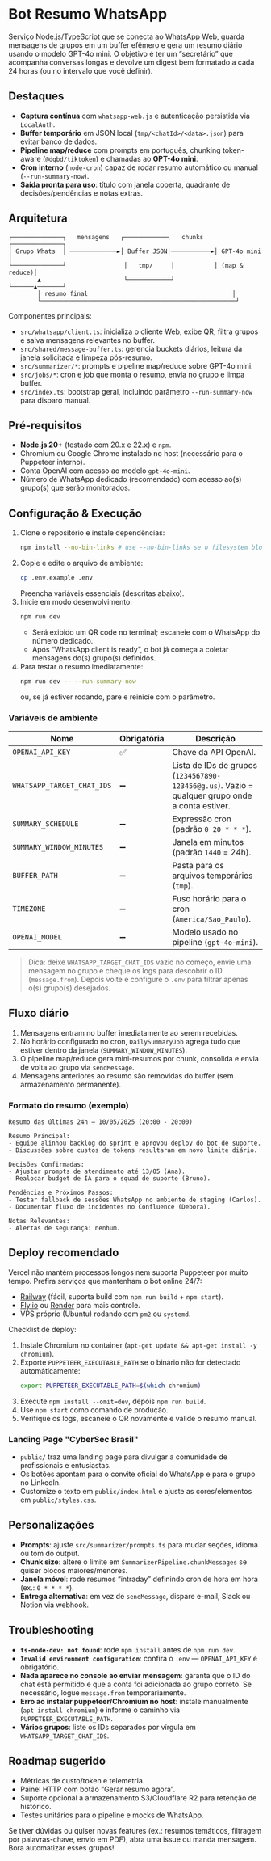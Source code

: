 # Bot Resumo WhatsApp

Serviço Node.js/TypeScript que se conecta ao WhatsApp Web, guarda mensagens de grupos em um buffer efêmero e gera um resumo diário usando o modelo GPT-4o mini. O objetivo é ter um “secretário” que acompanha conversas longas e devolve um digest bem formatado a cada 24 horas (ou no intervalo que você definir).

## Destaques
- **Captura contínua** com `whatsapp-web.js` e autenticação persistida via `LocalAuth`.
- **Buffer temporário** em JSON local (`tmp/<chatId>/<data>.json`) para evitar banco de dados.
- **Pipeline map/reduce** com prompts em português, chunking token-aware (`@dqbd/tiktoken`) e chamadas ao **GPT-4o mini**.
- **Cron interno** (`node-cron`) capaz de rodar resumo automático ou manual (`--run-summary-now`).
- **Saída pronta para uso**: título com janela coberta, quadrante de decisões/pendências e notas extras.

## Arquitetura
```
┌──────────────┐   mensagens   ┌────────────┐   chunks   ┌──────────────┐
│ Grupo Whats  │ ─────────────►│ Buffer JSON│───────────►│ GPT-4o mini  │
└──────────────┘                │   tmp/     │           │ (map & reduce)│
        ▲                       └────────────┘            └──────▲───────┘
        │ resumo final                                        │
        └──────────────────────────────────────────────────────┘
```
Componentes principais:
- `src/whatsapp/client.ts`: inicializa o cliente Web, exibe QR, filtra grupos e salva mensagens relevantes no buffer.
- `src/shared/message-buffer.ts`: gerencia buckets diários, leitura da janela solicitada e limpeza pós-resumo.
- `src/summarizer/*`: prompts e pipeline map/reduce sobre GPT-4o mini.
- `src/jobs/*`: cron e job que monta o resumo, envia no grupo e limpa buffer.
- `src/index.ts`: bootstrap geral, incluindo parâmetro `--run-summary-now` para disparo manual.

## Pré-requisitos
- **Node.js 20+** (testado com 20.x e 22.x) e `npm`.
- Chromium ou Google Chrome instalado no host (necessário para o Puppeteer interno).
- Conta OpenAI com acesso ao modelo `gpt-4o-mini`.
- Número de WhatsApp dedicado (recomendado) com acesso ao(s) grupo(s) que serão monitorados.

## Configuração & Execução
1. Clone o repositório e instale dependências:
   ```bash
   npm install --no-bin-links # use --no-bin-links se o filesystem bloquear symlinks
   ```
2. Copie e edite o arquivo de ambiente:
   ```bash
   cp .env.example .env
   ```
   Preencha variáveis essenciais (descritas abaixo).
3. Inicie em modo desenvolvimento:
   ```bash
   npm run dev
   ```
   - Será exibido um QR code no terminal; escaneie com o WhatsApp do número dedicado.
   - Após “WhatsApp client is ready”, o bot já começa a coletar mensagens do(s) grupo(s) definidos.
4. Para testar o resumo imediatamente:
   ```bash
   npm run dev -- --run-summary-now
   ```
   ou, se já estiver rodando, pare e reinicie com o parâmetro.

### Variáveis de ambiente
| Nome | Obrigatória | Descrição |
| --- | --- | --- |
| `OPENAI_API_KEY` | ✅ | Chave da API OpenAI. |
| `WHATSAPP_TARGET_CHAT_IDS` | ➖ | Lista de IDs de grupos (`1234567890-123456@g.us`). Vazio = qualquer grupo onde a conta estiver. |
| `SUMMARY_SCHEDULE` | ➖ | Expressão cron (padrão `0 20 * * *`). |
| `SUMMARY_WINDOW_MINUTES` | ➖ | Janela em minutos (padrão `1440` = 24h). |
| `BUFFER_PATH` | ➖ | Pasta para os arquivos temporários (`tmp`). |
| `TIMEZONE` | ➖ | Fuso horário para o cron (`America/Sao_Paulo`). |
| `OPENAI_MODEL` | ➖ | Modelo usado no pipeline (`gpt-4o-mini`). |

> Dica: deixe `WHATSAPP_TARGET_CHAT_IDS` vazio no começo, envie uma mensagem no grupo e cheque os logs para descobrir o ID (`message.from`). Depois volte e configure o `.env` para filtrar apenas o(s) grupo(s) desejados.

## Fluxo diário
1. Mensagens entram no buffer imediatamente ao serem recebidas.
2. No horário configurado no cron, `DailySummaryJob` agrega tudo que estiver dentro da janela (`SUMMARY_WINDOW_MINUTES`).
3. O pipeline map/reduce gera mini-resumos por chunk, consolida e envia de volta ao grupo via `sendMessage`.
4. Mensagens anteriores ao resumo são removidas do buffer (sem armazenamento permanente).

### Formato do resumo (exemplo)
```
Resumo das últimas 24h — 10/05/2025 (20:00 - 20:00)

Resumo Principal:
- Equipe alinhou backlog do sprint e aprovou deploy do bot de suporte.
- Discussões sobre custos de tokens resultaram em novo limite diário.

Decisões Confirmadas:
- Ajustar prompts de atendimento até 13/05 (Ana).
- Realocar budget de IA para o squad de suporte (Bruno).

Pendências e Próximos Passos:
- Testar fallback de sessões WhatsApp no ambiente de staging (Carlos).
- Documentar fluxo de incidentes no Confluence (Debora).

Notas Relevantes:
- Alertas de segurança: nenhum.
```

## Deploy recomendado
Vercel não mantém processos longos nem suporta Puppeteer por muito tempo. Prefira serviços que mantenham o bot online 24/7:
- [Railway](https://railway.app/) (fácil, suporta build com `npm run build` + `npm start`).
- [Fly.io](https://fly.io/) ou [Render](https://render.com/) para mais controle.
- VPS próprio (Ubuntu) rodando com `pm2` ou `systemd`.

Checklist de deploy:
1. Instale Chromium no container (`apt-get update && apt-get install -y chromium`).
2. Exporte `PUPPETEER_EXECUTABLE_PATH` se o binário não for detectado automáticamente:
   ```bash
   export PUPPETEER_EXECUTABLE_PATH=$(which chromium)
   ```
3. Execute `npm install --omit=dev`, depois `npm run build`.
4. Use `npm start` como comando de produção.
5. Verifique os logs, escaneie o QR novamente e valide o resumo manual.

### Landing Page "CyberSec Brasil"
- `public/` traz uma landing page para divulgar a comunidade de profissionais e entusiastas.
- Os botões apontam para o convite oficial do WhatsApp e para o grupo no LinkedIn.
- Customize o texto em `public/index.html` e ajuste as cores/elementos em `public/styles.css`.

## Personalizações
- **Prompts**: ajuste `src/summarizer/prompts.ts` para mudar seções, idioma ou tom do output.
- **Chunk size**: altere o limite em `SummarizerPipeline.chunkMessages` se quiser blocos maiores/menores.
- **Janela móvel**: rode resumos “intraday” definindo cron de hora em hora (ex.: `0 * * * *`).
- **Entrega alternativa**: em vez de `sendMessage`, dispare e-mail, Slack ou Notion via webhook.

## Troubleshooting
- **`ts-node-dev: not found`**: rode `npm install` antes de `npm run dev`.
- **`Invalid environment configuration`**: confira o `.env` — `OPENAI_API_KEY` é obrigatório.
- **Nada aparece no console ao enviar mensagem**: garanta que o ID do chat está permitido e que a conta foi adicionada ao grupo correto. Se necessário, logue `message.from` temporariamente.
- **Erro ao instalar puppeteer/Chromium no host**: instale manualmente (`apt install chromium`) e informe o caminho via `PUPPETEER_EXECUTABLE_PATH`.
- **Vários grupos**: liste os IDs separados por vírgula em `WHATSAPP_TARGET_CHAT_IDS`.

## Roadmap sugerido
- Métricas de custo/token e telemetria.
- Painel HTTP com botão “Gerar resumo agora”.
- Suporte opcional a armazenamento S3/Cloudflare R2 para retenção de histórico.
- Testes unitários para o pipeline e mocks de WhatsApp.

Se tiver dúvidas ou quiser novas features (ex.: resumos temáticos, filtragem por palavras-chave, envio em PDF), abra uma issue ou manda mensagem. Bora automatizar esses grupos! 

